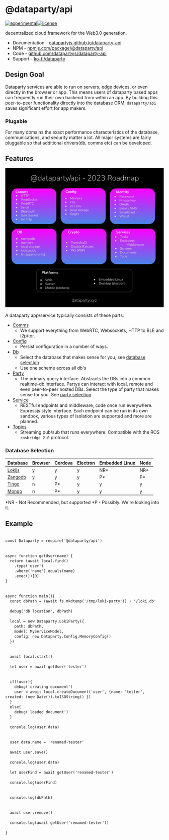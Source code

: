 # @dataparty/api
[![experimental](http://badges.github.io/stability-badges/dist/experimental.svg)](http://github.com/badges/stability-badges)[![license](https://img.shields.io/github/license/datapartyjs/api)](https://github.com/datapartyjs/dataparty-api/blob/master/LICENSE)

decentralized cloud framework for the Web3.0 generation.

 * Documentation - [datapartyjs.github.io/dataparty-api](https://datapartyjs.github.io/dataparty-api)
 * NPM - [npmjs.com/package/@dataparty/api](https://www.npmjs.com/package/@dataparty/api)
 * Code - [github.com/datapartyjs/dataparty-api](https://github.com/datapartyjs/dataparty-api)
 * Support - [ko-fi/dataparty](https://ko-fi.com/dataparty)

## Design Goal

Dataparty services are able to run on servers, edge devices, or even directly in the browser or app. This means users of dataparty based apps can frequently run their own backend from within an app. By building this peer-to-peer functionality directly into the database ORM, `dataparty/api` saves significant effort for app makers.

### Plugable
For many domains the exact performance characteristics of the database, communications, and security matter a lot. All major systems are fairly pluggable so that additional drivers(db, comms etc) can be developed.


## Features

![Feature Roadmap 2023](images/dataparty-overivew-full.svg)


A dataparty app/service typically consists of these parts:

 * [Comms](https://datapartyjs.github.io/dataparty-api/module-Comms.html)
   * We support everything from WebRTC, Websockets, HTTP to BLE and i2p/tor.
 * [Config](https://datapartyjs.github.io/dataparty-api/module-Config.html)
   * Persist configuration in a number of ways.
 * [Db](https://datapartyjs.github.io/dataparty-api/module-Db.html)
   * Select the database that makes sense for you, see [database selection](#database-selection)
   * Use one scheme across all db's
 * [Party](https://datapartyjs.github.io/dataparty-api/module-Party.html)
   * The primary query interface. Abstracts the DBs into a common realtime-db interface. Partys can interact with local, remote and even peer-to-peer hosted DBs. Select the type of party that makes sense for you. See [party selection](#party-selection)
 * [Service](https://datapartyjs.github.io/dataparty-api/module-Service.html)
   * RESTful endpoints and middleware, code once run everywhere. Expressjs style interface. Each endpoint can be run in its own sandbox, various types of isolation are supported and more are planned.
 * [Topics](https://datapartyjs.github.io/dataparty-api/module-Topics.html)
   * Streaming pub/sub that runs everywhere. Compatible with the ROS `rosbridge 2.0` protocol.



### Database Selection


Database | Browser | Cordova | Electron | Embedded Linux | Node 
-----|----|-|--|-|-
[Lokijs](https://datapartyjs.github.io/dataparty-api/module-Db.LokiDb.html) | y | y | y | NR* | NR*
[Zangodb](https://datapartyjs.github.io/dataparty-api/module-ZangoDb) | y | y | y | P* | P*
[Tingo](https://datapartyjs.github.io/dataparty-api/module-TingoDb) | n | P* | y | y | y 
[Mongo](https://datapartyjs.github.io/dataparty-api/module-MongoDb) | n | P* | y | y | y

*NR - Not Recommended, but supported
*P - Possibly. We're looking into it.

## Example

```

const Dataparty = require('@dataparty/api')


async function getUser(name) {
  return (await local.find()
    .type('user')
    .where('name').equals(name)
    .exec())[0]
}


async function main(){
  const dbPath = (await fs.mkdtemp('/tmp/loki-party')) + '/loki.db'

  debug('db location', dbPath)

  local = new Dataparty.LokiParty({
    path: dbPath,
    model: MyServiceModel,
    config: new Dataparty.Config.MemoryConfig()
  })


  await local.start()

  let user = await getUser('tester')

  
  if(!user){
    debug('creating document')
    user = await local.createDocument('user', {name: 'tester', created: (new Date()).toISOString() })
  }
  else{
    debug('loaded document')
  }

  console.log(user.data)


  user.data.name = 'renamed-tester'

  await user.save()

  console.log(user.data)

  let userFind = await getUser('renamed-tester')

  console.log(userFind)


  console.log(dbPath)


  await user.remove()

  console.log(await getUser('renamed-tester'))

}
```